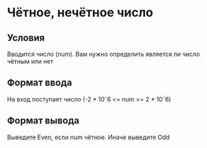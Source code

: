 # Чётное, нечётное число

## Условия
Вводится число (num). Вам нужно определить является ли число чётным или нет

## Формат ввода
На вход поступает число (-2 * 10ˆ6 <= num <= 2 * 10ˆ6)

## Формат вывода
Выведите Even, если num чётное. Иначе выведите Odd